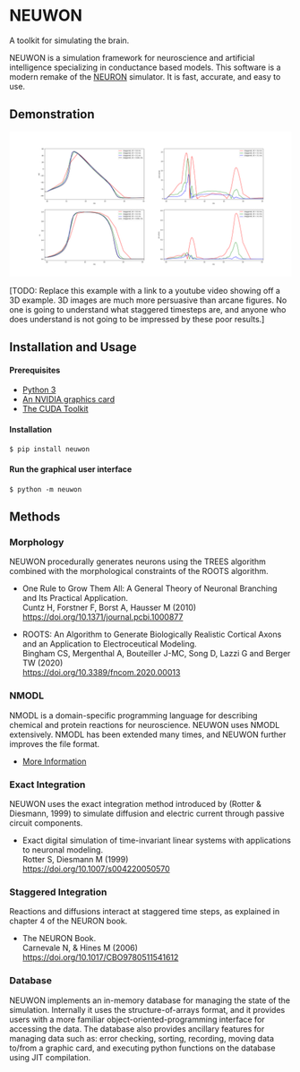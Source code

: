 # NEUWON

A toolkit for simulating the brain.

NEUWON is a simulation framework for neuroscience and artificial intelligence
specializing in conductance based models. This software is a modern remake of
the [NEURON](https://www.neuron.yale.edu/neuron/) simulator. It is fast,
accurate, and easy to use.

## Demonstration

![](neuwon/rxd/examples/HH/Staggered_Time_Steps.png)

[TODO: Replace this example with a link to a youtube video showing off a 3D
example. 3D images are much more persuasive than arcane figures. No one is
going to understand what staggered timesteps are, and anyone who does
understand is not going to be impressed by these poor results.]

## Installation and Usage

#### Prerequisites

* [Python 3](https://www.python.org/)
* [An NVIDIA graphics card](https://www.nvidia.com/en-us/geforce/)
* [The CUDA Toolkit](https://developer.nvidia.com/cuda-toolkit)

#### Installation

```
$ pip install neuwon
```

#### Run the graphical user interface

```
$ python -m neuwon
```

## Methods

### Morphology

NEUWON procedurally generates neurons using the TREES algorithm combined with
the morphological constraints of the ROOTS algorithm.

* One Rule to Grow Them All: A General Theory of Neuronal Branching and Its
Practical Application.  
Cuntz H, Forstner F, Borst A, Hausser M (2010)  
https://doi.org/10.1371/journal.pcbi.1000877

* ROOTS: An Algorithm to Generate Biologically Realistic Cortical Axons and an
Application to Electroceutical Modeling.  
Bingham CS, Mergenthal A, Bouteiller J-MC, Song D, Lazzi G and Berger TW (2020)  
https://doi.org/10.3389/fncom.2020.00013

### NMODL

NMODL is a domain-specific programming language for describing chemical and
protein reactions for neuroscience. NEUWON uses NMODL extensively. NMODL has
been extended many times, and NEUWON further improves the file format.

* [More Information](./NMODL.md)

### Exact Integration

NEUWON uses the exact integration method introduced by (Rotter & Diesmann, 1999)
to simulate diffusion and electric current through passive circuit components.

* Exact digital simulation of time-invariant linear systems with applications to
neuronal modeling.  
Rotter S, Diesmann M (1999)  
https://doi.org/10.1007/s004220050570

### Staggered Integration

Reactions and diffusions interact at staggered time steps, as explained in
chapter 4 of the NEURON book.

* The NEURON Book.  
Carnevale N, & Hines M (2006)  
https://doi.org/10.1017/CBO9780511541612

### Database

NEUWON implements an in-memory database for managing the state of the
simulation. Internally it uses the structure-of-arrays format, and it provides
users with a more familiar object-oriented-programming interface for accessing
the data. The database also provides ancillary features for managing data such
as: error checking, sorting, recording, moving data to/from a graphic card, and
executing python functions on the database using JIT compilation.
